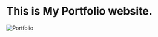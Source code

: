 # This is My Portfolio website.


![Portfolio](https://github.com/Tushar9352/Portfolio/assets/90309936/f911d0c9-8343-4ef0-808b-6f1d27ec0fe5)
